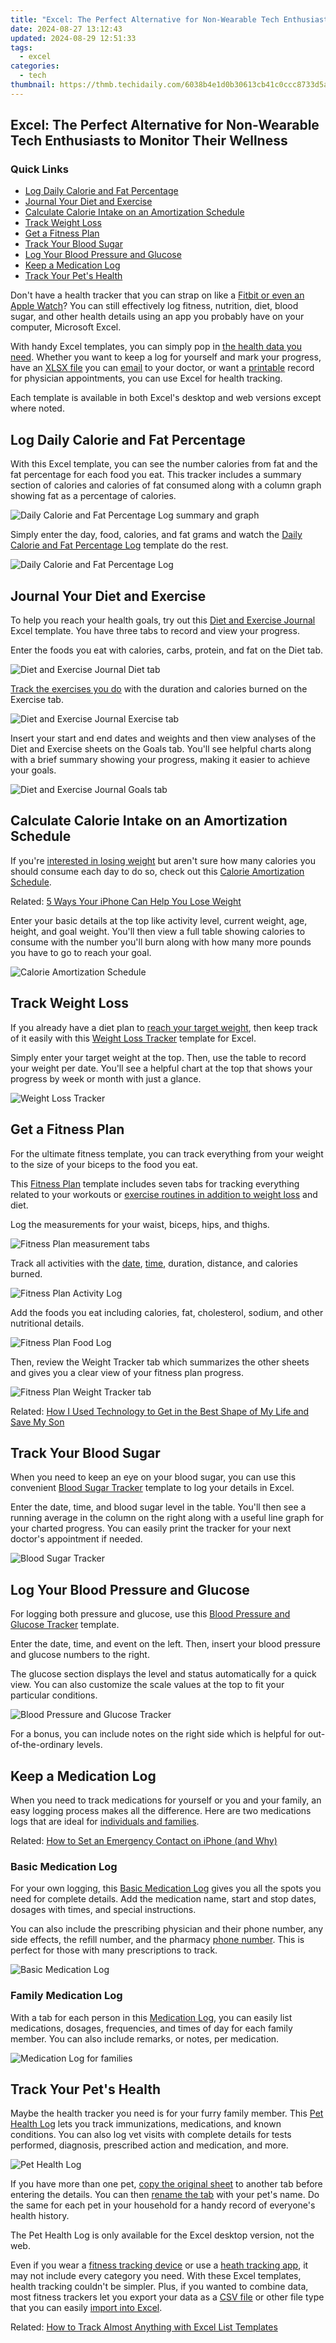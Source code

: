 ```yaml
---
title: "Excel: The Perfect Alternative for Non-Wearable Tech Enthusiasts to Monitor Their Wellness"
date: 2024-08-27 13:12:43
updated: 2024-08-29 12:51:33
tags:
  - excel
categories:
  - tech
thumbnail: https://thmb.techidaily.com/6038b4e1d0b30613cb41c0ccc8733d5ac9ac78f0122128d3845aaea9056bae9f.jpg
---
```


## Excel: The Perfect Alternative for Non-Wearable Tech Enthusiasts to Monitor Their Wellness

### Quick Links

* [Log Daily Calorie and Fat Percentage](https://extra-resources.techidaily.com/resonant-revelations-blending-visuals-with-vocal-tones-on-windows/)
* [Journal Your Diet and Exercise](https://ai-video-tools.techidaily.com/updated-10-best-free-chroma-key-apps-for-mobile-devices-updated-2023-for-2024/)
* [Calculate Calorie Intake on an Amortization Schedule](https://screen-mirror.techidaily.com/in-2024-overview-of-the-best-vivo-v29-pro-screen-mirroring-app-drfone-by-drfone-android/)
* [Track Weight Loss](https://ai-vdieo-software.techidaily.com/new-best-mkv-cutting-tools-2023-edition-no-cost/)
* [Get a Fitness Plan](https://instagram-clips.techidaily.com/updated-squared-up-crafting-square-format-videos-with-imovie-and-instagram/)
* [Track Your Blood Sugar](https://ios-unlock.techidaily.com/guide-on-how-to-change-your-apple-id-email-address-on-apple-iphone-14-by-drfone-ios/)
* [Log Your Blood Pressure and Glucose](https://android-location-track.techidaily.com/how-to-track-vivo-s17e-location-without-installing-software-drfone-by-drfone-virtual-android/)
* [Keep a Medication Log](https://youtube-clips.techidaily.com/updated-digital-whirlwind-top-30-hashes-for-video-stardom/)
* [Track Your Pet's Health](https://tech-recovery.techidaily.com/top-rated-key-trackers-your-ultimate-selection/)

 Don't have a health tracker that you can strap on like a [Fitbit or even an Apple Watch](https://facebook-video-files.techidaily.com/updated-broadcasting-your-favorite-fb-videos-on-big-screen/)? You can still effectively log fitness, nutrition, diet, blood sugar, and other health details using an app you probably have on your computer, Microsoft Excel.

 With handy Excel templates, you can simply pop in [the health data you need](https://techtrends.techidaily.com/the-ultimate-list-top-10-chatgpt-competing-platforms/). Whether you want to keep a log for yourself and mark your progress, have an [XLSX file](https://ai-vdieo-software.techidaily.com/updated-beyond-quik-exploring-the-best-pc-video-editing-software-for-gopro-users/) you can [email](https://ai-vdieo-software.techidaily.com/2024-approved-from-disparate-to-unified-color-matching-video-clips-in-powerdirector/) to your doctor, or want a [printable](https://video-screen-grab.techidaily.com/essential-insights-on-recording-google-video-conferences/) record for physician appointments, you can use Excel for health tracking.

 Each template is available in both Excel's desktop and web versions except where noted.

##  Log Daily Calorie and Fat Percentage

 With this Excel template, you can see the number calories from fat and the fat percentage for each food you eat. This tracker includes a summary section of calories and calories of fat consumed along with a column graph showing fat as a percentage of calories.

![Daily Calorie and Fat Percentage Log summary and graph](https://static1.howtogeekimages.com/wordpress/wp-content/uploads/2022/12/DailyCalorieFatPercentageSummaryGraph-ExcelHealthTrackers.png) 

 Simply enter the day, food, calories, and fat grams and watch the [Daily Calorie and Fat Percentage Log](https://templates.office.com/en-us/daily-log-of-calories-and-fat-percentage-tm01068454) template do the rest.

![Daily Calorie and Fat Percentage Log](https://static1.howtogeekimages.com/wordpress/wp-content/uploads/2022/12/DailyCalorieFatPercentage-ExcelHealthTrackers.png) 

##  Journal Your Diet and Exercise

 To help you reach your health goals, try out this [Diet and Exercise Journal](https://templates.office.com/en-us/diet-and-exercise-journal-tm04036851) Excel template. You have three tabs to record and view your progress.

 Enter the foods you eat with calories, carbs, protein, and fat on the Diet tab.

![Diet and Exercise Journal Diet tab](https://static1.howtogeekimages.com/wordpress/wp-content/uploads/2022/12/DietExerciseJournalDiet-ExcelHealthTrackers.png) 

[Track the exercises you do](https://youtube-video-recordings.techidaily.com/completely-erase-your-connection-with-youtube-shorts/) with the duration and calories burned on the Exercise tab.

![Diet and Exercise Journal Exercise tab](https://static1.howtogeekimages.com/wordpress/wp-content/uploads/2022/12/DietExerciseJournalExercise-ExcelHealthTrackers.png) 

 Insert your start and end dates and weights and then view analyses of the Diet and Exercise sheets on the Goals tab. You'll see helpful charts along with a brief summary showing your progress, making it easier to achieve your goals.

![Diet and Exercise Journal Goals tab](https://static1.howtogeekimages.com/wordpress/wp-content/uploads/2022/12/DietExerciseJournalGoals-ExcelHealthTrackers.png) 

##  Calculate Calorie Intake on an Amortization Schedule

 If you're [interested in losing weight](https://visual-screen-recording.techidaily.com/new-2024-approved-top-5-tunefab-screen-recording-tips-and-tricks/) but aren't sure how many calories you should consume each day to do so, check out this [Calorie Amortization Schedule](https://templates.office.com/en-us/calorie-amortization-schedule-tm04022393).

Related: [5 Ways Your iPhone Can Help You Lose Weight](https://visual-screen-recording.techidaily.com/new-2024-approved-top-5-tunefab-screen-recording-tips-and-tricks/) 

 Enter your basic details at the top like activity level, current weight, age, height, and goal weight. You'll then view a full table showing calories to consume with the number you'll burn along with how many more pounds you have to go to reach your goal.

![Calorie Amortization Schedule](https://static1.howtogeekimages.com/wordpress/wp-content/uploads/2022/12/CalorieAmortizationSchedule-ExcelHealthTrackers.png) 

##  Track Weight Loss

 If you already have a diet plan to [reach your target weight](https://on-screen-recording.techidaily.com/updated-in-2024-enhance-your-file-management-six-tips-for-win-11s-mov-files/), then keep track of it easily with this [Weight Loss Tracker](https://templates.office.com/en-us/weight-loss-tracker-tm03458079) template for Excel.

 Simply enter your target weight at the top. Then, use the table to record your weight per date. You'll see a helpful chart at the top that shows your progress by week or month with just a glance.

![Weight Loss Tracker](https://static1.howtogeekimages.com/wordpress/wp-content/uploads/2022/12/WeightLossTracker-ExcelHealthTrackers.png) 

##  Get a Fitness Plan

 For the ultimate fitness template, you can track everything from your weight to the size of your biceps to the food you eat.

 This [Fitness Plan](https://templates.office.com/en-us/fitness-plan-tm00000032) template includes seven tabs for tracking everything related to your workouts or [exercise routines in addition to weight loss](https://twitter-videos.techidaily.com/updated-2024-approved-elevating-twitter-interactions-through-personalized-video-previews/) and diet.

 Log the measurements for your waist, biceps, hips, and thighs.

![Fitness Plan measurement tabs](https://static1.howtogeekimages.com/wordpress/wp-content/uploads/2022/12/FitnessPlanWaist-ExcelHealthTrackers.png) 

 Track all activities with the [date](https://blog-min.techidaily.com/how-to-recover-deleted-photos-from-android-gallery-app-on-redmi-note-12-5g-by-stellar-photo-recovery-android-mobile-photo-recover/), [time](https://extra-lessons.techidaily.com/kickstart-your-telegram-promotion-journey-tips-for-newbies/), duration, distance, and calories burned.

![Fitness Plan Activity Log](https://static1.howtogeekimages.com/wordpress/wp-content/uploads/2022/12/FitnessPlanActivity-ExcelHealthTrackers.png) 

 Add the foods you eat including calories, fat, cholesterol, sodium, and other nutritional details.

![Fitness Plan Food Log](https://static1.howtogeekimages.com/wordpress/wp-content/uploads/2022/12/FitnessPlanFood-ExcelHealthTrackers.png) 

 Then, review the Weight Tracker tab which summarizes the other sheets and gives you a clear view of your fitness plan progress.

![Fitness Plan Weight Tracker tab](https://static1.howtogeekimages.com/wordpress/wp-content/uploads/2022/12/FitnessPlanWeight-ExcelHealthTrackers.png) 

Related: [How I Used Technology to Get in the Best Shape of My Life and Save My Son](https://twitter-videos.techidaily.com/updated-2024-approved-elevating-twitter-interactions-through-personalized-video-previews/) 

##  Track Your Blood Sugar

 When you need to keep an eye on your blood sugar, you can use this convenient [Blood Sugar Tracker](https://templates.office.com/en-us/blood-sugar-tracker-tm03986892) template to log your details in Excel.

 Enter the date, time, and blood sugar level in the table. You'll then see a running average in the column on the right along with a useful line graph for your charted progress. You can easily print the tracker for your next doctor's appointment if needed.

![Blood Sugar Tracker](https://static1.howtogeekimages.com/wordpress/wp-content/uploads/2022/12/BloodSugarTracker-ExcelHealthTrackers.png) 

##  Log Your Blood Pressure and Glucose

 For logging both pressure and glucose, use this [Blood Pressure and Glucose Tracker](https://templates.office.com/en-us/blood-pressure-and-glucose-tracker-tm03107635) template.

 Enter the date, time, and event on the left. Then, insert your blood pressure and glucose numbers to the right.

 The glucose section displays the level and status automatically for a quick view. You can also customize the scale values at the top to fit your particular conditions.

![Blood Pressure and Glucose Tracker](https://static1.howtogeekimages.com/wordpress/wp-content/uploads/2022/12/BloodPressureGlucoseTracker-ExcelHealthTrackers.png) 

 For a bonus, you can include notes on the right side which is helpful for out-of-the-ordinary levels.

##  Keep a Medication Log

 When you need to track medications for yourself or you and your family, an easy logging process makes all the difference. Here are two medications logs that are ideal for [individuals and families](https://instagram-videos.techidaily.com/new-how-to-boost-your-instagram-vids-visibility-for-2024/).

Related: [How to Set an Emergency Contact on iPhone (and Why)](https://instagram-videos.techidaily.com/new-how-to-boost-your-instagram-vids-visibility-for-2024/) 

###  Basic Medication Log

 For your own logging, this [Basic Medication Log](https://templates.office.com/en-us/basic-medication-log-tm01068457) gives you all the spots you need for complete details. Add the medication name, start and stop dates, dosages with times, and special instructions.

 You can also include the prescribing physician and their phone number, any side effects, the refill number, and the pharmacy [phone number](https://hardware-updates.techidaily.com/get-the-latest-dell-g15-driver-software-update-for-your-windows-pc/). This is perfect for those with many prescriptions to track.

![Basic Medication Log](https://static1.howtogeekimages.com/wordpress/wp-content/uploads/2022/12/BasicMedicationLog-ExcelHealthTrackers.png) 

###  Family Medication Log

 With a tab for each person in this [Medication Log](https://templates.office.com/en-us/medication-log-tm89852877), you can easily list medications, dosages, frequencies, and times of day for each family member. You can also include remarks, or notes, per medication.

![Medication Log for families](https://static1.howtogeekimages.com/wordpress/wp-content/uploads/2022/12/FamilyMedicationLog-ExcelHealthTrackers.png) 

##  Track Your Pet's Health

 Maybe the health tracker you need is for your furry family member. This [Pet Health Log](https://templates.office.com/en-us/pet-health-log-tm06128278) lets you track immunizations, medications, and known conditions. You can also log vet visits with complete details for tests performed, diagnosis, prescribed action and medication, and more.

![Pet Health Log](https://static1.howtogeekimages.com/wordpress/wp-content/uploads/2022/12/PetHealthLog-ExcelHealthTrackers.png) 

 If you have more than one pet, [copy the original sheet](https://fox-blue.techidaily.com/updated-2024-approved-the-science-behind-auto-hdr-and-cameras-ai-powered-shooting-modes/) to another tab before entering the details. You can then [rename the tab](https://sim-unlock.techidaily.com/network-locked-sim-card-inserted-on-your-xiaomi-14-ultra-phone-unlock-it-now-by-drfone-android/) with your pet's name. Do the same for each pet in your household for a handy record of everyone's health history.

 The Pet Health Log is only available for the Excel desktop version, not the web.

 Even if you wear a [fitness tracking device](https://some-techniques.techidaily.com/new-health-advocacy-through-strategic-social-media-plays/) or use a [heath tracking app](https://some-guidance.techidaily.com/new-tune-up-the-mundane-how-to-add-custom-ringtones-and-sounds-for-a-unique-auditory-experience-on-android/), it may not include every category you need. With these Excel templates, health tracking couldn't be simpler. Plus, if you wanted to combine data, most fitness trackers let you export your data as a [CSV file](https://instagram-video-files.techidaily.com/updated-from-followers-to-fans-a-guide-to-thriving-instagram-presence/) or other file type that you can easily [import into Excel](https://facebook-record-videos.techidaily.com/new-2024-approved-establishing-a-mac-based-sports-media-outlet/).

Related: [How to Track Almost Anything with Excel List Templates](https://android-unlock.techidaily.com/how-to-unlock-a-oppo-find-x7-ultra-easily-by-drfone-android/)

<ins class="adsbygoogle"
     style="display:block"
     data-ad-format="autorelaxed"
     data-ad-client="ca-pub-7571918770474297"
     data-ad-slot="1223367746"></ins>



<ins class="adsbygoogle"
     style="display:block"
     data-ad-client="ca-pub-7571918770474297"
     data-ad-slot="8358498916"
     data-ad-format="auto"
     data-full-width-responsive="true"></ins>
